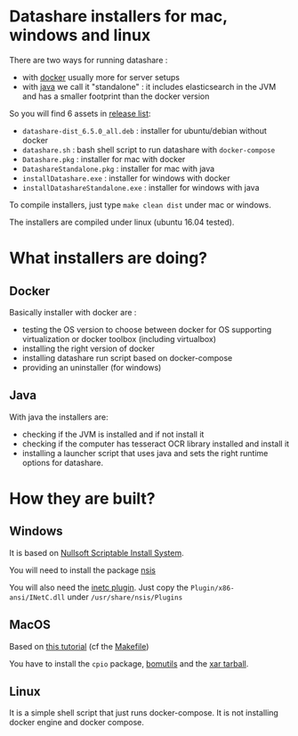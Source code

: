 # Datashare installers for mac, windows and linux

There are two ways for running datashare : 

* with [docker](https://www.docker.com/) usually more for server setups
* with [java](https://www.java.com) we call it "standalone" : it includes elasticsearch in the JVM and has a smaller footprint than the docker version

So you will find 6 assets in [release list](https://github.com/ICIJ/datashare-installer/releases):
* `datashare-dist_6.5.0_all.deb` : installer for ubuntu/debian without docker
* `datashare.sh` :  bash shell script to run datashare with `docker-compose`
* `Datashare.pkg` : installer for mac with docker 
* `DatashareStandalone.pkg` : installer for mac with java
* `installDatashare.exe` : installer for windows with docker
* `installDatashareStandalone.exe` : installer for windows with java

To compile installers, just type `make clean dist` under mac or windows.

The installers are compiled under linux (ubuntu 16.04 tested).

# What installers are doing?

## Docker

Basically installer with docker are : 
* testing the OS version to choose between docker for OS supporting virtualization or docker toolbox (including virtualbox)
* installing the right version of docker
* installing datashare run script based on docker-compose
* providing an uninstaller (for windows)

## Java

With java the installers are: 

* checking if the JVM is installed and if not install it
* checking if the computer has tesseract OCR library installed and install it
* installing a launcher script that uses java and sets the right runtime options for datashare.

# How they are built?
## Windows

It is based on [Nullsoft Scriptable Install System](http://nsis.sourceforge.net). 

You will need to install the package [nsis](https://packages.ubuntu.com/search?keywords=nsis) 

You will also need the [inetc plugin](http://nsis.sourceforge.net/Inetc_plug-in). Just copy the `Plugin/x86-ansi/INetC.dll` under `/usr/share/nsis/Plugins`  

## MacOS 

Based on [this tutorial](http://bomutils.dyndns.org/tutorial.html) (cf the [Makefile](mac/Makefile))

You have to install the `cpio` package, [bomutils](https://github.com/hogliux/bomutils) and the [xar tarball](https://storage.googleapis.com/google-code-archive-downloads/v2/code.google.com/xar/xar-1.5.2.tar.gz).

## Linux

It is a simple shell script that just runs docker-compose. It is not installing docker engine and docker compose.
